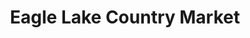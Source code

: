 ---
title: "Eagle Lake Country Market"
url: /eagle-lake/eagle-lake-country-market/
shop: convenience
---